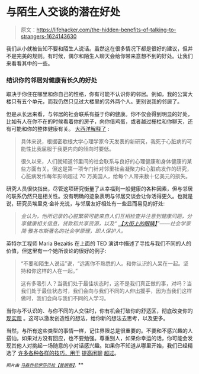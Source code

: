 # 与陌生人交谈的潜在好处

> 原文：<https://lifehacker.com/the-hidden-benefits-of-talking-to-strangers-1624143630>

我们从小就被告知不要和陌生人说话。虽然这在很多情况下都是很好的建议，但并不是完美的规则。有时候，偶尔和陌生人聊天会给你带来意想不到的好处。让我们来看看其中的一些。



### 结识你的邻居对健康有长久的好处

取决于你住在哪里和你自己的性格，你有可能不认识你的邻居。例如，我的公寓大楼只有五个单元，而我仍然只见过大楼里的另外两个人。更别说我的邻居了。

但是从长远来看，与邻居的社会联系有益于你的健康。你不仅会得到明显的好处，比如有人在你不在的时候看着你的房子，向你借鸡蛋，或者越过栅栏和你聊天，还有可能和你的整体健康有关。 [大西洋解释了](http://www.theatlantic.com/health/archive/2014/08/social-cohesion-heart-attack-prevention/378694/?single_page=true) :

> 具体来说，根据密歇根大学心理学家今天发表的新研究，我死于心脏病的可能性比我屈服于我更内向的倾向时要低。
> 
> 很久以来，人们就知道邻里间的社会联系与良好的心理健康和身体健康的某些方面有关。但这是第一项专门针对邻里社会凝聚力和心脏病发作的研究，心脏病发作每年影响超过 70 万美国人，给每个人带来数十亿美元的损失。

研究人员很快指出，尽管这项研究衡量了从幸福到一般健康的各种因素，但与邻居的联系仍然只是相关性。没有明确的迹象表明与邻居交谈会让你活得更久。也就是说，研究员埃里克·金补充说，与邻居友好相处有一些显而易见的好处:

> *金认为，他所记录的心脏繁荣可能来自人们互相检查并注意到健康问题，分享健康相关信息，贷款和共享资源，以及“* [*【大街上的眼睛】*](https://www.amazon.com/dp/067974195X?asc_campaign=InlineText&asc_refurl=https://lifehacker.com/the-hidden-benefits-of-talking-to-strangers-1624143630&asc_source=&linkCode=ogi&psc=1&smid=ATVPDKIKX0DER&tag=kinjalifehackerlink-20&th=1)*”——社会学家简·雅各布斯著名的社会学原理，即人保护人。*

英特尔工程师 Maria Bezaitis 在上面的 TED 演讲中描述了寻找与我们不同的人的价值，但这里有一个她所谈论的很好的例子:

> “不要和陌生人说话”说，“远离你不熟悉的人。和你认识的人呆在一起。坚持和你这样的人在一起。”
> 
> 这有多吸引人？当我们处于最佳状态时，这不是我们真正做的事，对吗？当我们处于最佳状态时，我们会向与我们不同的人伸出援手，因为当我们这样做时，我们会向与我们不同的人学习。

当你与不认识的、与你不同的人交往时，你有机会打破你的舒适区，彻底改变你的 [现实观](http://lifehacker.com/recalibrate-your-reality-5891564) 。这可以激发创造性的想法，给你新的想法去思考，以及更多。

当然，与所有这些类型的事情一样，记住界限总是很重要的。不要和不感兴趣的人搭讪，如果对方没有回应，也不要勉强。尊重别人，如果你幸运的话，你可能会发现其他人对挑起一场随意的小对话感兴趣。如果你不知道从哪里开始，我们已经精选了 [许多各种各样的技巧，用于](http://lifehacker.com/tag/small-talk) [提高闲聊](http://lifehacker.com/tag/conversations) [超过](https://lifehacker.com/how-can-i-turn-small-talk-into-a-conversation-5913355)。

<small>*照片由*</small> [<small>*马森*</small>](http://www.shutterstock.com/pic.mhtml?id=136470143&src=id)<small></small>*[<small>*乔尼*</small>](https://www.flickr.com/photos/zouny/4349026082/in/photolist-3mB7ed-dX1Vt7-hCthfG-7CiTWj-4jJhSn-cQvFdY-7EfwwA-JtyiQ-72YHyk-9ptxz8-7qVEjm-8w3dg1-9fg8cw-5dbQKC-9fcZqt-fiXESx-8kT9Xk-bqQaJd-3VvArE-2swkBo-6py6Zm-jGsVW-4HNPpj-6pxmkC-imkbXS-bXmQMM-dwGsqB-88u7Js-MZiSo-fSJSQg-fUvhz-8V6ju7-fdpPLk-7LBLUk-7HrmV1-6EJDmb-dRi6i-fqFgoZ-93HeL-5Wripa-7pesvB-dqHhD3-8MsvbS-he4aE-51fRaz-bEEufv-256sA-7BzSKH-i4RXKG-27TH4)<small></small>*[<small>*伊莎贝拉【普朗泰】*</small>](https://www.flickr.com/photos/izzyplante/2760294134/in/photolist-6mrsJy-73KGiw-8U48Fb-8U3jm3-8U3iS9-73zoNZ-eAEQoD-d4Sm4-8U48pY-73Jh7E-nPbxf1-73KbGL-nNSUTs-73Epa2-73zWnM-8mBVKV-8mBTVP-owcwQF-6SgCAv-9tKq6p-8mC1Fp-3g3FFF-66WTT6-78oS3o-5cVehb-s4TrD-6q3A25-dSc6cc-8mBWFk-73GozP-8mBT1V-8mBUS4-8mBZYD-73Hyfw-4WVrpR-4TcoYQ-Jkxxq-8mBRAk-8mEYS5-ow8GZr-5fmmbJ-owmBWf-5j52nu-d9VXeo-5fgYh2-dX4Lhf-akwWSm-6XaL5-9RpLK-4e1Zat)<small>*<small>*。*</small>*</small>**